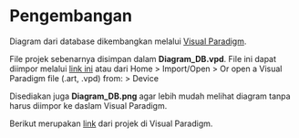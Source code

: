 # Pengembangan

Diagram dari database dikembangkan melalui [Visual Paradigm](online.visual-paradigm.com).

File projek sebenarnya disimpan dalam **Diagram_DB.vpd**. File ini dapat diimpor melalui [link ini](https://online.visual-paradigm.com/drive/#diagramlist:proj=3&import-and-edit)
atau dari Home > Import/Open > Or open a Visual Paradigm file (.art, .vpd) from: > Device

Disediakan juga **Diagram_DB.png** agar lebih mudah melihat diagram tanpa harus diimpor ke daslam Visual Paradigm.

Berikut merupakan [link](https://online.visual-paradigm.com/share.jsp?id=313931313631372d35) dari projek di Visual Paradigm.